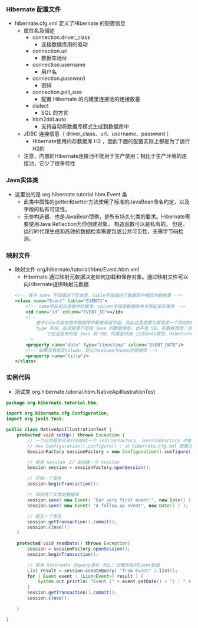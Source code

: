 
### Hibernate 配置文件
* hibernate.cfg.xml 定义了Hibernate 的配置信息
    * 属性名及描述
        * connection.driver_class
            * 连接数据库用的驱动
        * connection.url
            * 数据库地址
        * connection.username
            * 用户名
        * connection.password
            * 密码
        * connection.poll_size
            * 配置 Hibernate 的内建里连接池的连接数量
        * dialect
            * SQL 的方言
        * hbm2ddl.auto
            * 支持自动将数据库模式生成到数据库中
    * JDBC 连接信息（ driver_class、url、username、password ）
        * Hibernate使用内存数据库 H2 ，因此下面的配置实际上都是为了运行H2的
    * 注意，内置的Hibernate连接池不能用于生产使用；相比于生产环境的连接池，它少了很多特性

### Java实体类
* 这里说的是 org.hibernate.tutorial.hbm.Event 类
    * 此类中属性的getter和setter方法使用了标准的JavaBean命名约定，以及字段的私有可见性。
    * 无参构造器，也是JavaBean惯例，是所有持久化类的要求。Hibernate需要使用Java Reflection为你创建对象。
        构造函数可以是私有的。 但是，运行时代理生成和高效的数据检索需要包或公共可见性，无需字节码检测。

### 映射文件
* 映射文件 org/hibernate/tutorial/hbm/Event.hbm.xml
    * Hibernate 通过映射元数据决定如何加载和保存对象。通过映射文件可以向Hibernate提供映射元数据
    ```xml
    <!-- 其中 name 字段描述了实体类，table字段描述了数据库中相应的数据表 -->
    <class name="Event" table="EVENTS">
        <!-- name字段是实体类中的属性，column字段是数据库中关联起来的属性 -->
        <id name="id" column="EVENT_ID"></id>
        <!-- 
            由于date字段在很多数据库中都是保留字段，因此这里需要为其指定一个其他的column 
            type 字段，在这里既不是指 Java 的数据类型，也不是 SQL 的数据类型；而是Hibernates的映射类型。
                它在这里做的是 Java 到 SQL 的类型转换（比如date属性，Hibernate并不知道应该将java.util.Date对象映射到SQL的DATE数据类型、还是TIME数据类型、还是TIMESTAMP数据类型）
        -->
        <property name="date" type="timestamp" column="EVENT_DATE"/>
        <!-- 如果没有指定column，则认为column与name的值相同 -->
        <property name="title"/>
    </class>
    ```

### 实例代码
* 测试类 org.hibernate.tutorial.hbm.NativeApiIllustrationTest

```java
package org.hibernate.tutorial.hbm;

import org.hibernate.cfg.Configuration;
import org.junit.Test;

public class NativeApiIllustrationTest {
    protected void setUp() throws Exception {
        // 一个应用程序应该只初始化一个 SessionFactory （sessionFactory 对象是线程安全的）
        // new Configuration().configure() : 从 hibernate.cfg.xml 配置文件中读取配置
        SessionFactory sessionFactory = new Configuration().configure().buildSessionFactory();

        // 使用 Session 工厂来创建一个 session
        Session session = sessionFactory.openSession();

        // 开始一个事务
        session.beginTransaction();

        // 保存两个实体到数据库
        session.save( new Event( "Our very first event!", new Date() ) );
        session.save( new Event( "A follow up event", new Date() ) );

        // 提交一个事务
        session.getTransaction().commit();
        session.close();
    }

    protected void readData() throws Exception{
        session = sessionFactory.openSession();
        session.beginTransaction();

        // 使用 Hibernate 的query语句（HQL）加载所有的Event数据
        List result = session.createQuery( "from Event" ).list();
        for ( Event event : (List<Event>) result ) {
            System.out.println( "Event (" + event.getDate() + ") : " + event.getTitle() );
        }
        session.getTransaction().commit();
        session.close();

    }

}
```



